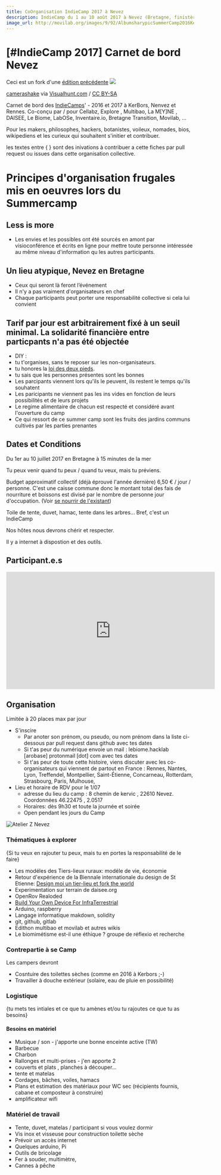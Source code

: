 ```yaml
---
title: CoOrganisation IndieCamp 2017 à Nevez
description: IndieCamp du 1 au 10 août 2017 à Nevez (Bretagne, finistère sud). Pour les makers, philosophes, hackers, botanistes, voileux, nomades, bios, wikipediens et les curieux qui souhaitent s'initier et contribuer.
image_url: http://movilab.org/images/9/92/AlbumsharypicSummerCamp2016Kerbors.png
---
```


# [#IndieCamp 2017] Carnet de bord Nevez

Ceci est un fork d'une [édition précédente](https://github.com/LeBiome/camps/tree/master/indie_camp_kerbors_2016)
![](https://framapic.org/RypxRwG3WOmD/6iTid2Z1Zt1m)

<a href="https://www.flickr.com/photos/allans/29364096220/">camerashake</a> via <a href="https://visualhunt.com/re/ddf9a1">Visualhunt.com</a> / <a href="http://creativecommons.org/licenses/by-sa/2.0/"> CC BY-SA</a>

Carnet de bord des [IndieCamps](https://github.com/LeBiome/camps)' - 2016 et 2017 à KerBors, Nenvez et Rennes. Co-conçu par / pour Cellabz, Explore , Multibao, La M[Y]NE , DAISEE, Le Biome, LabOSe, Inventaire.io, Bretagne Transition, Movilab, ...

Pour les makers, philosophes, hackers, botanistes, voileux, nomades, bios, wikipediens et les curieux qui souhaitent s'initier et contribuer.

les textes entre { } sont des inivations à contribuer a cette fiches par pull request ou issues dans cette organisation collective.

# Principes d'organisation frugales mis en oeuvres lors du Summercamp

## Less is more

* Les envies et les possibles ont été sourcés en amont par visioconférence et écrits en ligne pour mettre toute personne intéressée au même niveau d'information qu les autres participants.

## Un lieu atypique, Nevez en Bretagne

* Ceux qui seront là feront l’événement
* Il n'y a pas vraiment d'organisateurs en chef
* Chaque participants peut porter une responsabilité collective si cela lui convient

## Tarif par jour est arbitrairement fixé à un seuil minimal. La solidarité financière entre particpants n'a pas été objectée

* DIY :
 * tu t'organises, sans te reposer sur les non-organisateurs.
 * tu honores la [loi des deux pieds](https://fr.wikipedia.org/wiki/M%C3%A9thodologie_Forum_Ouvert#M.C3.A9thode).
 * tu sais que les personnes présentes sont les bonnes
* Les parcipants viennent lors qu'ils le peuvent, ils restent le temps qu'ils souhatent
* Les paricipants ne viennent pas les ins vides en fonction de leurs possibilités et de leurs projets
* Le regime alimentaire de chacun est respecté et considéré avant l'ouverture du camp
* Ce qui ressort de ce summer camp sont les fruits des jardins communs cultivés par les parties prenantes

## Dates et Conditions

Du 1er au 10 juillet 2017 en Bretagne à 15 minutes de la mer

Tu peux venir quand tu peux / quand tu veux, mais tu préviens.

Budget approximatif collectif (déjà éprouvé l'année dernière) 6,50 € / jour / personne. C'est une caisse commune donc le montant total des fais de nourriture et boissons est divisé par le nombre de personne  jour d'occupation. (Voir [se nourrir de l'existant](http://www.multibao.org/#nomades/camps/blob/master/indie_camp_kerbors_2016/manger_l_existant.md))

Toile de tente, duvet, hamac, tente dans les arbres... Bref, c'est un IndieCamp

Nos hôtes nous devrons chérir et respecter.

Il y a internet à dispostion et des outils.

## Participant.e.s

<iframe width="560" height="315" src="https://www.youtube.com/embed/1stPzm521rs" frameborder="0" allowfullscreen></iframe>

## Organisation

Limitée à 20 places max par jour

* S'inscire
  * Par anoter son prénom, ou pseudo, ou nom prénom dans la liste ci-dessous par pull request dans github avec tes dates
  * Si t'as peur du numérique envoie un mail : lebiome.hacklab [arobase] protonmail [dot] com avec tes dates
  * Si t'as peur de toute cette histoire, viens discuter avec les co-organisateurs qui viennent de partout en France : Rennes, Nantes, Lyon, Treffendel, Montpellier, Saint-Étienne, Concarneau, Rotterdam, Strasbourg, Paris, Mulhouse, 
* Lieu et horaire de RDV pour le 1/07
  * adresse du lieu du camp : 8 chemin de kervic , 22610 Nevez. Coordonnées  46.22475 , 2.0517
  * Horaires: dès 9h30 et toute la journée et soirée
  * Open pendant les jours du Camp

![](https://framapic.org/qoGvYKxyqMkV/bq3WFzXtNN09.jpg "Atelier Z Nevez")

### Thématiques à explorer

{Si tu veux en rajouter tu peux, mais tu en portes la responsabilité de le faire}

* Les modéles des Tiers-lieux ruraux: modéle de vie, économie
* Retour d'expérience de la Biennale internationale du design de St Etienne: [Design moi un tier-lieu et fork the world](http://movilab.org/index.php?title=Portail:Dm1TL/triptyque)
* Experimentation sur terrain de daisee.org
* OpenRov Realoded
* [Build Your Own Device For InfraTerrestrial](https://lebiome.github.io/#LeBiome/Proto_et_Projets/tree/master/winogradsky_project)
* Arduino, raspberry
* Langage informatique makdown, solidity
* git, github, gitlab
* Edithon multibao et movilab et autres wikis
* Le biomimétisme est-il une éthique ? groupe de réflexio et recherche

### Contrepartie à se Camp
Les campers devront
* Cosntuire des toilettes sèches (comme en 2016 à Kerbors ;-) 
* Travailler à douche extérieur (solaire, eau de pluie en possibilité)

### Logistique

{tu mets tes intiales et ce que tu amènes et/ou tu rajoutes ce que tu as besoins}

#### Besoins en matériel

*   Musique / son - j'apporte une bonne enceinte active (TW) 
*   Barbecue 
*   Charbon 
*   Rallonges et multi-prises - j'en apporte 2 
*   couverts et plats , planches à découper... 
*   tente et matelas
*   Cordages, bâches, voiles, hamacs
*   Plans et estimation des matériaux pour WC sec (récipients fournis, cabane et composteur à construire)
*   amplificateur wifi

### Matériel de travail

*   Tente, duvet, matelas / participant si vous voulez dormir 
*   Vis inox et visseuse pour construction toilette sèche
*   Prévoir un accès internet
*   Quelques arduino, Pi
*   Outils de bricolage 
*   Fer à souder, multimètre, 
*   Cannes à pêche
